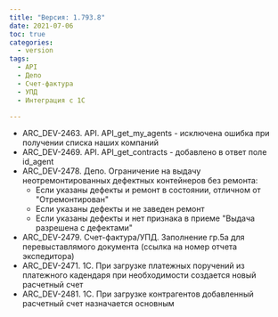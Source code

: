 ```yaml
---
title: "Версия: 1.793.8"
date: 2021-07-06
toc: true
categories:
  - version
tags:
  - API
  - Депо
  - Счет-фактура
  - УПД
  - Интеграция с 1С

---
```


-   ARC_DEV-2463. API. API_get_my_agents - исключена ошибка при получении списка наших компаний
-   ARC_DEV-2469. API. API_get_contracts - добавлено в ответ поле id_agent
-   ARC_DEV-2478. Депо. Ограничение на выдачу неотремонтированных дефектных контейнеров без ремонта:
    -   Если указаны дефекты и ремонт в состоянии, отличном от "Отремонтирован"
    -   Если указаны дефекты и не заведен ремонт
    -   Если указаны дефекты и нет признака в приеме "Выдача разрешена с дефектами"
-   ARC_DEV-2479. Счет-фактура/УПД. Заполнение гр.5а для перевыставлямого документа (ссылка на номер отчета экспедитора)
-   ARC_DEV-2471. 1С. При загрузке платежных поручений из платежного кадендаря при необходимости создается новый расчетный счет
-   ARC_DEV-2481. 1C. При загрузке контрагентов добавленный расчетный счет назначается основным
